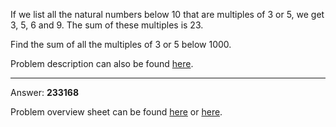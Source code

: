 If we list all the natural numbers below 10 that are multiples of 3 or 5, we get 3, 5, 6 and 9. The
sum of these multiples is 23.

Find the sum of all the multiples of 3 or 5 below 1000.

Problem description can also be found [here](https://projecteuler.net/problem=1).

-------------

Answer:  **233168**

Problem overview sheet can be found [here](https://projecteuler.net/overview=0001) or [here](ID-001_Multiples_of_3_or_5__Overview/.pdf).
